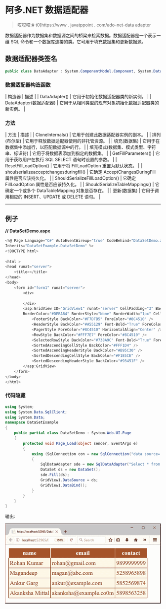 # 阿多.NET 数据适配器

> 哎哎哎:# t0]https://www . javatppoint . com/ado-net-data adapter

数据适配器作为数据集和数据源之间的桥梁来检索数据。数据适配器是一个表示一组 SQL 命令和一个数据库连接的类。它可用于填充数据集和更新数据源。

## 数据适配器类签名

```cs
public class DataAdapter : System.ComponentModel.Component, System.Data.IDataAdapter

```

### 数据适配器构造函数

| 构造器 | 描述 |
| DataAdapter() | 它用于初始化数据适配器类的新实例。 |
| DataAdapter(数据适配器) | 它用于从相同类型的现有对象初始化数据适配器类的新实例。 |

### 方法

| 方法 | 描述 |
| CloneInternals() | 它用于创建此数据适配器实例的副本。 |
| 排列(布尔型) | 它用于释放数据适配器使用的非托管资源。 |
| 填充(数据集) | 它用于在数据集中添加行，以匹配数据源中的行。 |
| 填充模式(数据集、模式类型、字符串、标识符) | 它用于将数据表添加到指定的数据集。 |
| GetFillParameters() | 它用于获取用户在执行 SQL SELECT 语句时设置的参数。 |
| ResetFillLoadOption() | 它用于将 FillLoadOption 重置为默认状态。 |
| shoulserializeacceptchangesduringfill() | 它确定 AcceptChangesDuringFill 属性是否应该持久化。 |
| ShouldSerializeFillLoadOption() | 它确定 FillLoadOption 属性是否应该持久化。 |
| ShouldSerializeTableMappings() | 它确定一个或多个 DataTableMapping 对象是否存在。 |
| 更新(数据集) | 它用于调用相应的 INSERT、UPDATE 或 DELETE 语句。 |

* * *

## 例子

**// DataSetDemo.aspx**

```cs
<%@ Page Language="C#" AutoEventWireup="true" CodeBehind="DataSetDemo.aspx.cs" 
Inherits="DataSetExample.DataSetDemo" %>
<!DOCTYPE html>

<html >
<head runat="server">
    <title></title>
</head>
<body>
    <form id="form1" runat="server">
        <div>

        </div>
        <asp:GridView ID="GridView1" runat="server" CellPadding="3" BackColor="#DEBA84" 
		BorderColor="#DEBA84" BorderStyle="None" BorderWidth="1px" CellSpacing="2">
            <FooterStyle BackColor="#F7DFB5" ForeColor="#8C4510" />
            <HeaderStyle BackColor="#A55129" Font-Bold="True" ForeColor="White" />
            <PagerStyle ForeColor="#8C4510" HorizontalAlign="Center" />
            <RowStyle BackColor="#FFF7E7" ForeColor="#8C4510" />
            <SelectedRowStyle BackColor="#738A9C" Font-Bold="True" ForeColor="White" />
            <SortedAscendingCellStyle BackColor="#FFF1D4" />
            <SortedAscendingHeaderStyle BackColor="#B95C30" />
            <SortedDescendingCellStyle BackColor="#F1E5CE" />
            <SortedDescendingHeaderStyle BackColor="#93451F" />
        </asp:GridView>
    </form>
</body>
</html>

```

### 代码隐藏

```cs
using System;
using System.Data.SqlClient;
using System.Data;
namespace DataSetExample
{
    public partial class DataSetDemo : System.Web.UI.Page
    {
        protected void Page_Load(object sender, EventArgs e)
        {
            using (SqlConnection con = new SqlConnection("data source=.; database=student; integrated security=SSPI"))
            {
                SqlDataAdapter sde = new SqlDataAdapter("Select * from student", con);
                DataSet ds = new DataSet();
                sde.Fill(ds);
                GridView1.DataSource = ds;
                GridView1.DataBind();
            }
        }
    }
}

```

输出:

![ADO Net Dataadapter 1](img/e6efe45b287820d48acf437dfba87fce.png)